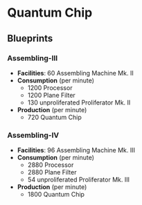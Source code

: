 # Quantum Chip

## Blueprints

### Assembling-III

- **Facilities**: 60 Assembling Machine Mk. II
- **Consumption** (per minute)
	- 1200 Processor
	- 1200 Plane Filter
	- 130 unproliferated Proliferator Mk. II
- **Production**  (per minute)
	- 720 Quantum Chip

### Assembling-IV

- **Facilities**: 96 Assembling Machine Mk. III
- **Consumption** (per minute)
	- 2880 Processor
	- 2880 Plane Filter
	- 54 unproliferated Proliferator Mk. III
- **Production** (per minute)
	- 1800 Quantum Chip

